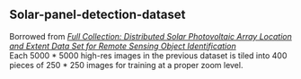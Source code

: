 ## Solar-panel-detection-dataset
Borrowed from [*Full Collection: Distributed Solar Photovoltaic Array Location and Extent Data Set for Remote Sensing Object Identification*](https://figshare.com/collections/Full_Collection_Distributed_Solar_Photovoltaic_Array_Location_and_Extent_Data_Set_for_Remote_Sensing_Object_Identification/3255643/1)\
Each 5000 * 5000 high-res images in the previous dataset is tiled into 400 pieces of 250 * 250 images for training at a proper zoom level. 
